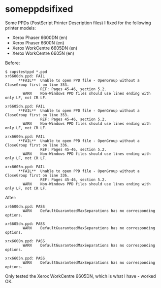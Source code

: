 # someppdsifixed
Some PPDs (PostScript Printer Description files) I fixed for the following printer models:

- Xerox Phaser 6600DN (en)
- Xerox Phaser 6600N (en)
- Xerox WorkCentre 6605DN (en)
- Xerox WorkCentre 6605N (en) 

Before:

```
$ cupstestppd *.ppd
xr6600dn.ppd: FAIL
      **FAIL**  Unable to open PPD file - OpenGroup without a CloseGroup first on line 353.
                REF: Pages 45-46, section 5.2.
        WARN    Non-Windows PPD files should use lines ending with only LF, not CR LF.

xr6605dn.ppd: FAIL
      **FAIL**  Unable to open PPD file - OpenGroup without a CloseGroup first on line 353.
                REF: Pages 45-46, section 5.2.
        WARN    Non-Windows PPD files should use lines ending with only LF, not CR LF.

xrx6600n.ppd: FAIL
      **FAIL**  Unable to open PPD file - OpenGroup without a CloseGroup first on line 336.
                REF: Pages 45-46, section 5.2.
        WARN    Non-Windows PPD files should use lines ending with only LF, not CR LF.

xrx6605n.ppd: FAIL
      **FAIL**  Unable to open PPD file - OpenGroup without a CloseGroup first on line 336.
                REF: Pages 45-46, section 5.2.
        WARN    Non-Windows PPD files should use lines ending with only LF, not CR LF.
```

After:

```
xr6600dn.ppd: PASS
        WARN    DefaultGuaranteedMaxSeparations has no corresponding options.

xr6605dn.ppd: PASS
        WARN    DefaultGuaranteedMaxSeparations has no corresponding options.

xrx6600n.ppd: PASS
        WARN    DefaultGuaranteedMaxSeparations has no corresponding options.

xrx6605n.ppd: PASS
        WARN    DefaultGuaranteedMaxSeparations has no corresponding options.
```

Only tested the Xerox WorkCentre 6605DN, which is what I have - worked OK.
